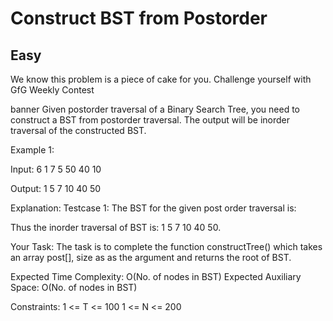 # Construct BST from Postorder
## Easy
We know this problem is a piece of cake for you. Challenge yourself with GfG Weekly Contest 

banner
Given postorder traversal of a Binary Search Tree, you need to construct a BST from postorder traversal. The output will be inorder traversal of the constructed BST.

 

Example 1:

Input:
6
1 7 5 50 40 10

Output:
1 5 7 10 40 50

Explanation:
Testcase 1: The BST for the given post order traversal is:


Thus the inorder traversal of BST is: 1 5 7 10 40 50.
 

Your Task:
The task is to complete the function constructTree() which takes an array post[], size as as the argument and returns the root of BST.

 

Expected Time Complexity: O(No. of  nodes in BST)
Expected Auxiliary Space: O(No. of  nodes in BST)

 

Constraints:
1 <= T <= 100
1 <= N <= 200
